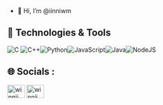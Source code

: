 - 👋 Hi, I’m @iinniwm



## 🔧 Technologies & Tools
![C](https://img.shields.io/badge/c-%2300599C.svg?style=flat-square&logo=c&logoColor=white) ![C++](https://img.shields.io/badge/c++-%2300599C.svg?style=flat-square&logo=c%2B%2B&logoColor=white)![Python](https://img.shields.io/badge/python-3670A0?style=flat-square&logo=python&logoColor=ffdd54)![JavaScript](https://img.shields.io/badge/javascript-%23323330.svg?style=flat-square&logo=javascript&logoColor=%23F7DF1E)![Java](https://img.shields.io/badge/java-%23ED8B00.svg?style=flat-square&logo=java&logoColor=white)![NodeJS](https://img.shields.io/badge/node.js-6DA55F?style=flat-square&logo=node.js&logoColor=white)


## 🌐 Socials :
<div align="left">
  <a href="https://www.facebook.com/winniiiiiiiiii" target="blank"><img align="center" src="https://raw.githubusercontent.com/rahuldkjain/github-profile-readme-generator/master/src/images/icons/Social/facebook.svg" alt="winnii" height="30" width="40" /></a>
  <a href="https://www.instagram.com/iinniwm" target="blank"><img align="center" src="https://raw.githubusercontent.com/rahuldkjain/github-profile-readme-generator/master/src/images/icons/Social/instagram.svg" alt="winnii" height="30" width="40" /></a>
</div> 


<!---
iinniwm/iinniwm is a ✨ special ✨ repository because its `README.md` (this file) appears on your GitHub profile.
You can click the Preview link to take a look at your changes.
--->
